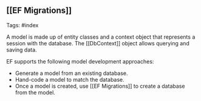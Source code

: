 ## [[EF Migrations]]

Tags: #index

A model is made up of entity classes and a context object that represents a session with the database. The [[DbContext]] object allows querying and saving data.

EF supports the following model development approaches:

- Generate a model from an existing database.
- Hand-code a model to match the database.
- Once a model is created, use [[EF Migrations]] to create a database from the model.


